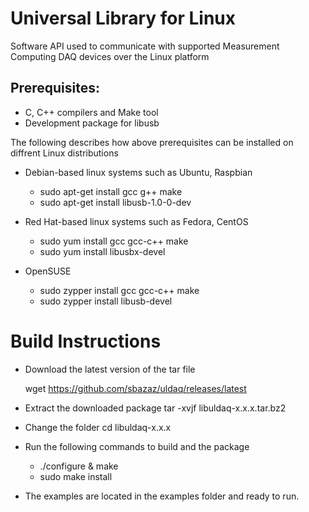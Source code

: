 # Universal Library for Linux
Software API used to communicate with supported Measurement Computing DAQ devices over the Linux platform 


Prerequisites:
---------------

  - C, C++ compilers and Make tool
  - Development package for libusb
  
  The following describes how above prerequisites can be installed on diffrent Linux distributions
  
  - Debian-based linux systems such as Ubuntu, Raspbian
  
    - sudo apt-get install gcc g++ make
    - sudo apt-get install libusb-1.0-0-dev

  - Red Hat-based linux systems such as Fedora, CentOS
  
    - sudo yum install gcc gcc-c++ make
    - sudo yum install libusbx-devel
    
  - OpenSUSE 
  
    - sudo zypper install gcc gcc-c++ make
    - sudo zypper install libusb-devel

Build Instructions
===================

- Download the latest version of the tar file

  wget https://github.com/sbazaz/uldaq/releases/latest
  
- Extract the downloaded package
  tar -xvjf libuldaq-x.x.x.tar.bz2
  
- Change the folder
  cd libuldaq-x.x.x
  
- Run the following commands to build and the package
  - ./configure & make
  - sudo make install
  
- The examples are located in the examples folder and ready to run.
  
  

